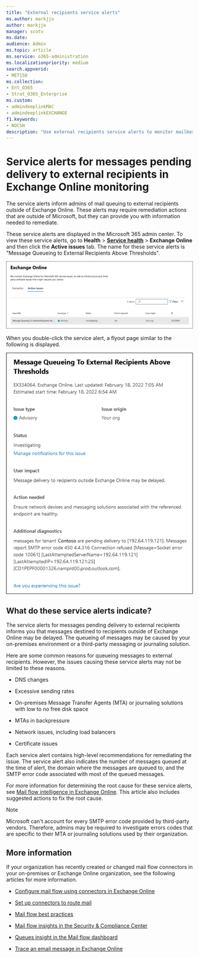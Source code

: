 ```yaml
---
title: "External recipients service alerts"
ms.author: markjjo
author: markjjo
manager: scotv
ms.date: 
audience: Admin
ms.topic: article
ms.service: o365-administration
ms.localizationpriority: medium
search.appverid:
- MET150
ms.collection:
- Ent_O365
- Strat_O365_Enterprise
ms.custom: 
- admindeeplinkMAC
- admindeeplinkEXCHANGE
f1.keywords:
- NOCSH
description: "Use external recipients service alerts to monitor mailboxes on hold that are reaching their mailbox quota."
---
```


# Service alerts for messages pending delivery to external recipients in Exchange Online monitoring

The service alerts inform admins of mail queuing to external recipients outside of Exchange Online. These alerts may require remediation actions that are outside of Microsoft, but they can provide you with information needed to remediate.

These service alerts are displayed in the Microsoft 365 admin center. To view these service alerts, go to **Health** > <a href="https://go.microsoft.com/fwlink/p/?linkid=842900" target="_blank">**Service health**</a> > **Exchange Online** and then click the **Active issues** tab. The name for these service alerts is "Message Queueing to External Recipients Above Thresholds".

![Service alert for messages pending delivery to external recipients displayed in the Exchange Online monitoring dashboard.](../media/microsoft-365-exchange-monitoring/ExternalRecipientsServiceAlerts1.png)

When you double-click the service alert, a flyout page similar to the following is displayed.

![Content in the service alert for messages pending delivery to external recipients.](../media/microsoft-365-exchange-monitoring/ExternalRecipientsServiceAlerts2.png)

## What do these service alerts indicate?

The service alerts for messages pending delivery to external recipients informs you that messages destined to recipients outside of Exchange Online may be delayed. The queueing of messages may be caused by your on-premises environment or a third-party messaging or journaling solution.

Here are some common reasons for queueing messages to external recipients. However, the issues causing these service alerts may not be limited to these reasons.

- DNS changes

- Excessive sending rates

- On-premises Message Transfer Agents (MTA) or journaling solutions with low to no free disk space

- MTAs in backpressure

- Network issues, including load balancers

- Certificate issues

Each service alert contains high-level recommendations for remediating the issue. The service alert also indicates the number of messages queued at the time of alert, the domain where the messages are queued to, and the SMTP error code associated with most of the queued messages.

For more information for determining the root cause for these service alerts, see [Mail flow intelligence in Exchange Online](../security/office-365-security/mail-flow-intelligence-in-office-365.md). This article also includes suggested actions to fix the root cause.

> [!NOTE]
> Microsoft can't account for every SMTP error code provided by third-party vendors. Therefore, admins may be required to investigate errors codes that are specific to their MTA or journaling solutions used by their organization.

## More information

If your organization has recently created or changed mail flow connectors in your on-premises or Exchange Online organization, see the following articles for more information.

- [Configure mail flow using connectors in Exchange Online](/exchange/mail-flow-best-practices/use-connectors-to-configure-mail-flow/use-connectors-to-configure-mail-flow)

- [Set up connectors to route mail](/exchange/mail-flow-best-practices/use-connectors-to-configure-mail-flow/set-up-connectors-to-route-mail)

- [Mail flow best practices](/exchange/mail-flow-best-practices/mail-flow-best-practices)

- [Mail flow insights in the Security & Compliance Center](/microsoft-365/security/office-365-security/mail-flow-insights-v2)

- [Queues insight in the Mail flow dashboard](/microsoft-365/security/office-365-security/mfi-queue-alerts-and-queues#queues-insight-in-the-mail-flow-dashboard)

- [Trace an email message in Exchange Online](/exchange/monitoring/trace-an-email-message/trace-an-email-message)
